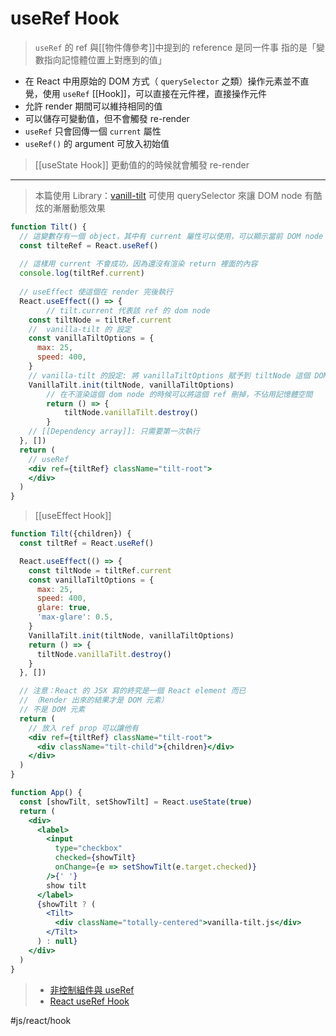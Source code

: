 # useRef Hook

> `useRef` 的 ref 與[[物件傳參考]]中提到的 reference 是同一件事
> 指的是「變數指向記憶體位置上對應到的值」

- 在 React 中用原始的 DOM 方式（ `querySelector` 之類）操作元素並不直覺，使用 `useRef` [[Hook]]，可以直接在元件裡，直接操作元件
- 允許 render 期間可以維持相同的值
- 可以儲存可變動值，但不會觸發 re-render
- `useRef` 只會回傳一個  `current` 屬性
- `useRef()` 的 argument 可放入初始值

>[[useState Hook]] 更動值的的時候就會觸發 re-render

---

>本篇使用 Library：[vanill-tilt](https://micku7zu.github.io/vanilla-tilt.js/index.html)
>可使用 querySelector 來讓 DOM node 有酷炫的漸層動態效果
```jsx
function Tilt() {
  // 這變數存有一個 object，其中有 current 屬性可以使用，可以顯示當前 DOM node
  const tilteRef = React.useRef()
	
  // 這樣用 current 不會成功，因為還沒有渲染 return 裡面的內容
  console.log(tiltRef.current)
	
  // useEffect 使這個在 render 完後執行
  React.useEffect(() => {
		// tilt.current 代表該 ref 的 dom node
    const tiltNode = tiltRef.current
    //  vanilla-tilt 的 設定
    const vanillaTiltOptions = {
      max: 25,
      speed: 400,
    }
    // vanilla-tilt 的設定: 將 vanillaTiltOptions 賦予到 tiltNode 這個 DOM node 上
    VanillaTilt.init(tiltNode, vanillaTiltOptions)
		// 在不渲染這個 dom node 的時候可以將這個 ref 刪掉，不佔用記憶體空間
		return () => {
			tiltNode.vanillaTilt.destroy()
		}
	// [[Dependency array]]: 只需要第一次執行 
  }, [])
  return (
    // useRef
    <div ref={tiltRef} className="tilt-root">
    </div>
  )
}
```
>[[useEffect Hook]]
```jsx
function Tilt({children}) {
  const tiltRef = React.useRef()

  React.useEffect(() => {
    const tiltNode = tiltRef.current
    const vanillaTiltOptions = {
      max: 25,
      speed: 400,
      glare: true,
      'max-glare': 0.5,
    }
    VanillaTilt.init(tiltNode, vanillaTiltOptions)
    return () => {
      tiltNode.vanillaTilt.destroy()
    }
  }, [])

  // 注意：React 的 JSX 寫的終究是一個 React element 而已
  // （Render 出來的結果才是 DOM 元素）
  // 不是 DOM 元素 
  return (
    // 放入 ref prop 可以讓他有
    <div ref={tiltRef} className="tilt-root">
      <div className="tilt-child">{children}</div>
    </div>
  )
}

function App() {
  const [showTilt, setShowTilt] = React.useState(true)
  return (
    <div>
      <label>
        <input
          type="checkbox"
          checked={showTilt}
          onChange={e => setShowTilt(e.target.checked)}
        />{' '}
        show tilt
      </label>
      {showTilt ? (
        <Tilt>
          <div className="totally-centered">vanilla-tilt.js</div>
        </Tilt>
      ) : null}
    </div>
  )
}
```


>- [非控制組件與 useRef](https://ithelp.ithome.com.tw/articles/10246939)
>- [React useRef Hook](https://www.w3schools.com/react/react_useref.asp)

#js/react/hook